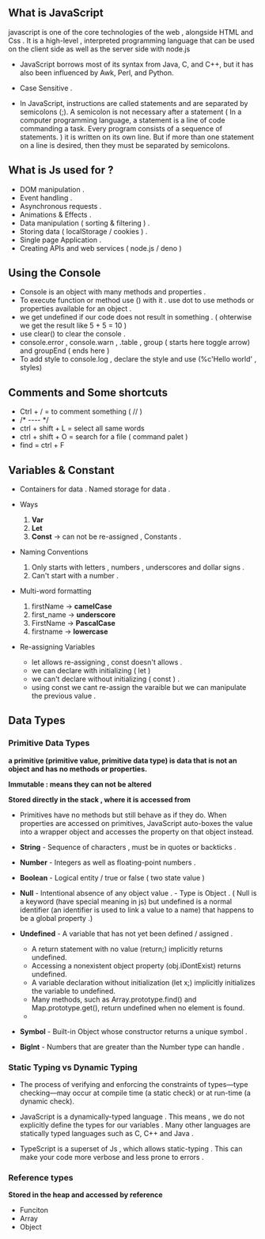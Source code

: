 ## What is JavaScript

javascript is one of the core technologies of the web , alongside HTML and Css .
It is a high-level , interpreted programming language that can be used on the client side as well as the server side with node.js

- JavaScript borrows most of its syntax from Java, C, and C++, but it has also been influenced by Awk, Perl, and Python.

- Case Sensitive .
- In JavaScript, instructions are called statements and are separated by semicolons (;). A semicolon is not necessary after a statement ( In a computer programming language, a statement is a line of code commanding a task. Every program consists of a sequence of statements. ) it is written on its own line. But if more than one statement on a line is desired, then they must be separated by semicolons.

## What is Js used for ?

- DOM manipulation .
- Event handling .
- Asynchronous requests .
- Animations & Effects .
- Data manipulation ( sorting & filtering ) .
- Storing data ( localStorage / cookies ) .
- Single page Application .
- Creating APIs and web services ( node.js / deno )

## Using the Console

- Console is an object with many methods and properties .
- To execute function or method use () with it . use dot to use methods or properties available for an object .
- we get undefined if our code does not result in something . ( ohterwise we get the result like 5 + 5 = 10 )
- use clear() to clear the console .
- console.error , console.warn , .table , group ( starts here toggle arrow) and groupEnd ( ends here )
- To add style to console.log , declare the style and use (%c'Hello world' , styles)

## Comments and Some shortcuts 

- Ctrl + / = to comment something ( // )
- /*   ----   */
- ctrl + shift + L = select all same words 
- ctrl + shift + O = search for a file ( command palet )
- find = ctrl + F


## Variables & Constant

- Containers for data . Named storage for data .
- Ways
    1. **Var**
    2. **Let** 
    3. **Const** -> can not be re-assigned , Constants .

- Naming Conventions 
    1. Only starts with letters , numbers , underscores and dollar signs .
    2. Can't start with a number .

- Multi-word formatting 
    1. firstName -> **camelCase**
    2. first_name -> **underscore**
    3. FirstName -> **PascalCase**
    4. firstname -> **lowercase**

- Re-assigning Variables 
    - let allows re-assigning , const doesn't allows .
    - we can declare with initializing ( let )
    - we can't declare without initializing ( const ) .
    - using const we cant re-assign the varaible but we can manipulate the previous value .


## Data Types 

### Primitive Data Types

**a primitive (primitive value, primitive data type) is data that is not an object and has no methods or properties.**

**Immutable : means they can not be altered**

**Stored directly in the stack , where it is accessed from**

- Primitives have no methods but still behave as if they do. When properties are accessed on primitives, JavaScript auto-boxes the value into a wrapper object and accesses the property on that object instead. 

 - **String** - Sequence of characters , must be in quotes or backticks .
 - **Number** - Integers as well as floating-point numbers .
 - **Boolean** - Logical entity / true or false ( two state value )
 - **Null** - Intentional absence of any object value . - Type is Object . ( Null is a keyword (have special meaning in js) but undefined is a normal identifier (an identifier is used to link a value to a name) that happens to be a global property .)
 - **Undefined** - A variable that has not yet been defined / assigned .
   - A return statement with no value (return;) implicitly returns undefined.
   - Accessing a nonexistent object property (obj.iDontExist) returns undefined.
   - A variable declaration without initialization (let x;) implicitly initializes the variable to undefined.
   - Many methods, such as Array.prototype.find() and Map.prototype.get(), return undefined when no element is found.
   - 
 - **Symbol** - Built-in Object whose constructor returns a unique symbol .
 - **BigInt** - Numbers that are greater than the Number type can handle . 

### Static Typing vs Dynamic Typing

 - The process of verifying and enforcing the constraints of types—type checking—may occur at compile time (a static check) or at run-time (a dynamic check).

 - JavaScript is a dynamically-typed language . This means , we do not explicitly define the types for our variables . Many other languages are statically typed languages such as C, C++ and Java .
  
 - TypeScript is a superset of Js , which allows static-typing . This can make your code more verbose and less prone to errors . 

### Reference types

**Stored in the heap and accessed by reference**
- Funciton 
- Array 
- Object